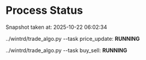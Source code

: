 # Process Status

Snapshot taken at: 2025-10-22 06:02:34

../wintrd/trade_algo.py --task price_update: **RUNNING**

../wintrd/trade_algo.py --task buy_sell: **RUNNING**

